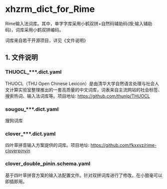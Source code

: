 # xhzrm_dict_for_Rime

Rime输入法词库。其中，单字字库采用小鹤双拼+自然码辅助码(按;输入辅助码)，词库采用小鹤双拼编码。

词库来自若干开源项目，详见《文件说明》

## 1. 文件说明

### THUOCL_***.dict.yaml

THUOCL（THU Open Chinese Lexicon）是由清华大学自然语言处理与社会人文计算实验室整理推出的一套高质量的中文词库，词表来自主流网站的社会标签、搜索热词、输入法词库等。项目地址: https://github.com/thunlp/THUOCL

### sougou_***.dict.yaml

搜狗词库

### clover_***.dict.yaml

四叶草拼音输入方案提供的词库。项目地址: https://github.com/fkxxyz/rime-cloverpinyin

### clover_double_pinin.schema.yaml

基于四叶草拼音方案的输入法配置文件。针对双拼词库进行了修改。在小狼毫可以即插即用。


